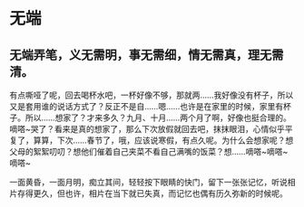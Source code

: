 # 无端

## 无端弄笔，义无需明，事无需细，情无需真，理无需清。

有点嘶哑了呢，回去喝杯水吧，一杯好像不够，那就两……我好像没有杯子，所以又是套用谁的说话方式了？反正不是自……嗯……也许是在家里的时候，家里有杯子。所以……想家了？才来多久？九月、十月……两个月了啊，好像也挺合理的。嘀嗒\~哭了？看来是真的想家了，那么下次放假就回去吧，抹抹眼泪，心情似乎平复了，算算，下次……春节了，哦，应该说寒假，有点久呢。为什么会想家呢？想父母的絮絮叨叨？想他们催着自己夹菜不看自己满嘴的饭菜？想……嘀嗒\~嘀嗒\~嘀嗒\~

一面黄昏，一面月明，痴立其间，轻轻按下眼睛的快门，留下一张张记忆，听说相片存得更久，但也许，相片在当下就已失真，而记忆也偶有历久弥新的时候呢。
